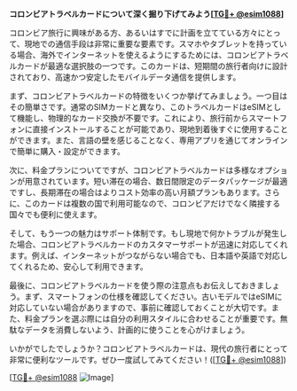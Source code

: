 **コロンビアトラベルカードについて深く掘り下げてみよう[[TG💪+ @esim1088](https://t.me/s/esim1088)]**

コロンビア旅行に興味がある方、あるいはすでに計画を立てている方々にとって、現地での通信手段は非常に重要な要素です。スマホやタブレットを持っている場合、海外でインターネットを使えるようにするためには、コロンビアトラベルカードが最適な選択肢の一つです。このカードは、短期間の旅行者向けに設計されており、高速かつ安定したモバイルデータ通信を提供します。

まず、コロンビアトラベルカードの特徴をいくつか挙げてみましょう。一つ目はその簡単さです。通常のSIMカードと異なり、このトラベルカードはeSIMとして機能し、物理的なカード交換が不要です。これにより、旅行前からスマートフォンに直接インストールすることが可能であり、現地到着後すぐに使用することができます。また、言語の壁を感じることなく、専用アプリを通じてオンラインで簡単に購入・設定ができます。

次に、料金プランについてですが、コロンビアトラベルカードは多様なオプションが用意されています。短い滞在の場合、数日間限定のデータパッケージが最適ですし、長期滞在の場合はよりコスト効率の高い月額プランもあります。さらに、このカードは複数の国で利用可能なので、コロンビアだけでなく隣接する国々でも便利に使えます。

そして、もう一つの魅力はサポート体制です。もし現地で何かトラブルが発生した場合、コロンビアトラベルカードのカスタマーサポートが迅速に対応してくれます。例えば、インターネットがつながらない場合でも、日本語や英語で対応してくれるため、安心して利用できます。

最後に、コロンビアトラベルカードを使う際の注意点もお伝えしておきましょう。まず、スマートフォンの仕様を確認してください。古いモデルではeSIMに対応していない場合がありますので、事前に確認しておくことが大切です。また、料金プランを選ぶ際には自分の利用スタイルに合わせることが重要です。無駄なデータを消費しないよう、計画的に使うことを心がけましょう。

いかがでしたでしょうか？コロンビアトラベルカードは、現代の旅行者にとって非常に便利なツールです。ぜひ一度試してみてください！([[TG💪+ @esim1088](https://t.me/s/esim1088)])

[[TG💪+ @esim1088](https://t.me/s/esim1088) ![Image](https://i.postimg.cc/Y0z9fWf4/image.png)]